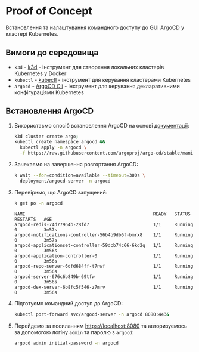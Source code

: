 # Proof of Concept

Встановлення та налаштування командного доступу до GUI ArgoCD у кластері Kubernetes.

## Вимоги до середовища

- `k3d` - [k3d](https://k3d.io/) - інструмент для створення локальних кластерів Kubernetes у Docker
- `kubectl` - [kubectl](https://kubernetes.io/docs/tasks/tools/) - інструмент для керування кластерами Kubernetes
- `argocd` - [ArgoCD Cli](https://argo-cd.readthedocs.io/en/stable/cli_installation/) - інструмент для керування декларативними конфігураціями Kubernetes

## Встановлення ArgoCD

1. Використаємо спосіб встановлення ArgoCD на основі [документації](https://argo-cd.readthedocs.io/en/stable/getting_started/#1-install-argo-cd):

   ```bash
   k3d cluster create argo;
   kubectl create namespace argocd &&
     kubectl apply -n argocd \
     -f https://raw.githubusercontent.com/argoproj/argo-cd/stable/manifests/install.yaml
   ```

2. Зачекаємо на завершення розгортання ArgoCD:

   ```bash
   k wait --for=condition=available --timeout=300s \
     deployment/argocd-server -n argocd
   ```

3. Перевіримо, що ArgoCD запущений:

   ```bash
   k get po -n argocd
   ```

   ```text
   NAME                                                READY   STATUS    RESTARTS   AGE
   argocd-redis-74d77964b-28fd7                        1/1     Running   0          3m57s
   argocd-notifications-controller-56b4b9db6f-bmrx8    1/1     Running   0          3m57s
   argocd-applicationset-controller-59dcb74c66-6kd2q   1/1     Running   0          3m56s
   argocd-application-controller-0                     1/1     Running   0          3m56s
   argocd-repo-server-6dfd684ff-t7nwf                  1/1     Running   0          3m56s
   argocd-server-676c6b849b-69tfw                      1/1     Running   0          3m56s
   argocd-dex-server-6b8fc5f546-z7mrv                  1/1     Running   0          3m56s
   ```

4. Підготуємо командний доступ до ArgoCD:

   ```bash
   kubectl port-forward svc/argocd-server -n argocd 8080:443&
   ```

5. Перейдемо за посиланням [https://localhost:8080](https://localhost:8080) та авторизуємось за допомогою логіну `admin` та паролю з `argocd`:

   ```bash
   argocd admin initial-password -n argocd
   ```
